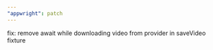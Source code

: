 ```yaml
---
"appwright": patch
---
```


fix: remove await while downloading video from provider in saveVideo fixture
